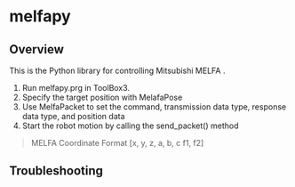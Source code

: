 # melfapy

## Overview
This is the Python library for controlling Mitsubishi MELFA .

1. Run melfapy.prg in ToolBox3.
2. Specify the target position with MelafaPose 
3. Use MelfaPacket to set the command, transmission data type, response data type, and position data
4. Start the robot motion by calling the send_packet() method

> MELFA Coordinate Format 
> [x, y, z, a, b, c f1, f2]

## Troubleshooting
